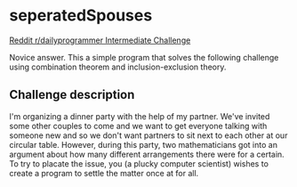 # seperatedSpouses
[Reddit r/dailyprogrammer Intermediate Challenge](https://www.reddit.com/r/dailyprogrammer/comments/5ijb4z/20161215_challenge_295_intermediate_seperated/)

Novice answer. This a simple program that solves the following challenge using combination theorem and inclusion-exclusion theory. 

## Challenge description

I'm organizing a dinner party with the help of my partner. We've invited some other couples to come and we want to get everyone talking with someone new and so we don't want partners to sit next to each other at our circular table. However, during this party, two mathematicians got into an argument about how many different arrangements there were for a certain. To try to placate the issue, you (a plucky computer scientist) wishes to create a program to settle the matter once at for all.
